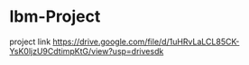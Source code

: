 # Ibm-Project
project link
https://drive.google.com/file/d/1uHRvLaLCL85CK-YsK0ljzU9CdtimpKtG/view?usp=drivesdk
